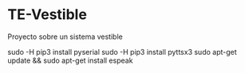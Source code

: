 # TE-Vestible
Proyecto sobre un sistema vestible

sudo -H pip3 install pyserial
sudo -H pip3 install pyttsx3
sudo apt-get update && sudo apt-get install espeak
